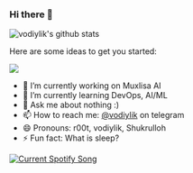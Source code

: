 ### Hi there 👋

![vodiylik's github stats](https://github-readme-stats.vercel.app/api?username=vodiylik&show_icons=true&theme=cobalt)

Here are some ideas to get you started:

![](https://komarev.com/ghpvc/?username=vodiylik&color=blue&theme=onedark)

- 🔭 I’m currently working on Muxlisa AI
- 🌱 I’m currently learning DevOps, AI/ML
- 💬 Ask me about nothing :)
- 📫 How to reach me: [@vodiylik](https://t.me/vodiylik) on telegram
- 😄 Pronouns: r00t, vodiylik, Shukrulloh
- ⚡ Fun fact: What is sleep?

<a href="https://github.com/vodiylik">
  <img src="https://spotify-readme-vodiylik.vercel.app/api?scan=true&theme=dark" alt="Current Spotify Song">
</a>
